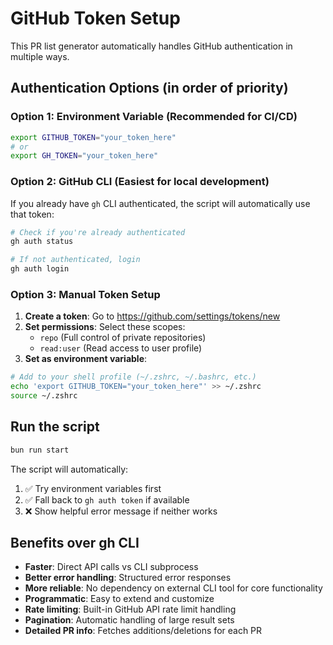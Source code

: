 # GitHub Token Setup

This PR list generator automatically handles GitHub authentication in multiple ways.

## Authentication Options (in order of priority)

### Option 1: Environment Variable (Recommended for CI/CD)
```bash
export GITHUB_TOKEN="your_token_here"
# or
export GH_TOKEN="your_token_here"
```

### Option 2: GitHub CLI (Easiest for local development)
If you already have `gh` CLI authenticated, the script will automatically use that token:

```bash
# Check if you're already authenticated
gh auth status

# If not authenticated, login
gh auth login
```

### Option 3: Manual Token Setup
1. **Create a token**: Go to https://github.com/settings/tokens/new
2. **Set permissions**: Select these scopes:
   - `repo` (Full control of private repositories)
   - `read:user` (Read access to user profile)
3. **Set as environment variable**:

```bash
# Add to your shell profile (~/.zshrc, ~/.bashrc, etc.)
echo 'export GITHUB_TOKEN="your_token_here"' >> ~/.zshrc
source ~/.zshrc
```

## Run the script

```bash
bun run start
```

The script will automatically:
1. ✅ Try environment variables first
2. ✅ Fall back to `gh auth token` if available
3. ❌ Show helpful error message if neither works

## Benefits over gh CLI

- **Faster**: Direct API calls vs CLI subprocess
- **Better error handling**: Structured error responses
- **More reliable**: No dependency on external CLI tool for core functionality
- **Programmatic**: Easy to extend and customize
- **Rate limiting**: Built-in GitHub API rate limit handling
- **Pagination**: Automatic handling of large result sets
- **Detailed PR info**: Fetches additions/deletions for each PR
